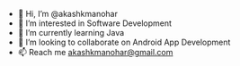 - 👋 Hi, I’m @akashkmanohar
- 👀 I’m interested in Software Development
- 🌱 I’m currently learning Java
- 💞️ I’m looking to collaborate on Android App Development
- 📫 Reach me akashkmanohar@gmail.com

<!---
akashkmanohar/akashkmanohar is a ✨ special ✨ repository because its `README.md` (this file) appears on your GitHub profile.
You can click the Preview link to take a look at your changes.
--->
